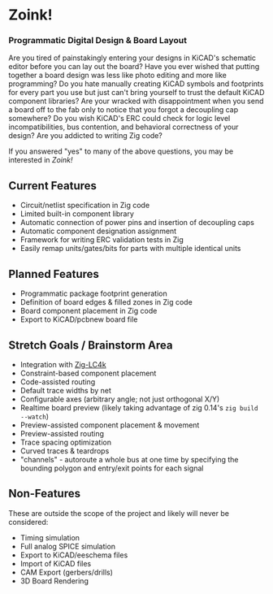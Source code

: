 # Zoink!
### Programmatic Digital Design & Board Layout

Are you tired of painstakingly entering your designs in KiCAD's schematic editor before you can lay out the board?
Have you ever wished that putting together a board design was less like photo editing and more like programming?
Do you hate manually creating KiCAD symbols and footprints for every part you use but just can't bring yourself to trust the default KiCAD component libraries?
Are your wracked with disappointment when you send a board off to the fab only to notice that you forgot a decoupling cap somewhere?
Do you wish KiCAD's ERC could check for logic level incompatibilities, bus contention, and behavioral correctness of your design?
Are you addicted to writing Zig code?

If you answered "yes" to many of the above questions, you may be interested in _Zoink!_

## Current Features
* Circuit/netlist specification in Zig code
* Limited built-in component library 
* Automatic connection of power pins and insertion of decoupling caps
* Automatic component designation assignment
* Framework for writing ERC validation tests in Zig
* Easily remap units/gates/bits for parts with multiple identical units

## Planned Features
* Programmatic package footprint generation
* Definition of board edges & filled zones in Zig code
* Board component placement in Zig code
* Export to KiCAD/pcbnew board file

## Stretch Goals / Brainstorm Area
* Integration with [Zig-LC4k](https://github.com/bcrist/Zig-LC4k)
* Constraint-based component placement
* Code-assisted routing
* Default trace widths by net
* Configurable axes (arbitrary angle; not just orthogonal X/Y)
* Realtime board preview (likely taking advantage of zig 0.14's `zig build --watch`)
* Preview-assisted component placement & movement
* Preview-assisted routing
* Trace spacing optimization
* Curved traces & teardrops
* "channels" - autoroute a whole bus at one time by specifying the bounding polygon and entry/exit points for each signal

## Non-Features
These are outside the scope of the project and likely will never be considered:
* Timing simulation
* Full analog SPICE simulation
* Export to KiCAD/eeschema files
* Import of KiCAD files
* CAM Export (gerbers/drills)
* 3D Board Rendering
